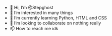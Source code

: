 - 👋 Hi, I’m @Stepghost
- 👀 I’m interested in many things
- 🌱 I’m currently learning Python, HTML and CSS
- 💞️ I’m looking to collaborate on nothing really
- 📫 How to reach me idk

<!---
Stepghost/Stepghost is a ✨ special ✨ repository because its `README.md` (this file) appears on your GitHub profile.
You can click the Preview link to take a look at your changes.
--->
